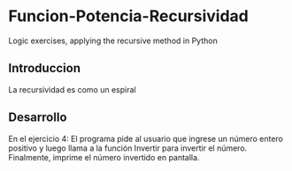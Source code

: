 # Funcion-Potencia-Recursividad
Logic exercises, applying the recursive method in Python
## Introduccion
La recursividad es como un espiral
## Desarrollo
En el ejercicio 4:
El programa pide al usuario que ingrese un número entero positivo y luego llama a la función Invertir para invertir el número. Finalmente, imprime el número invertido en pantalla.
